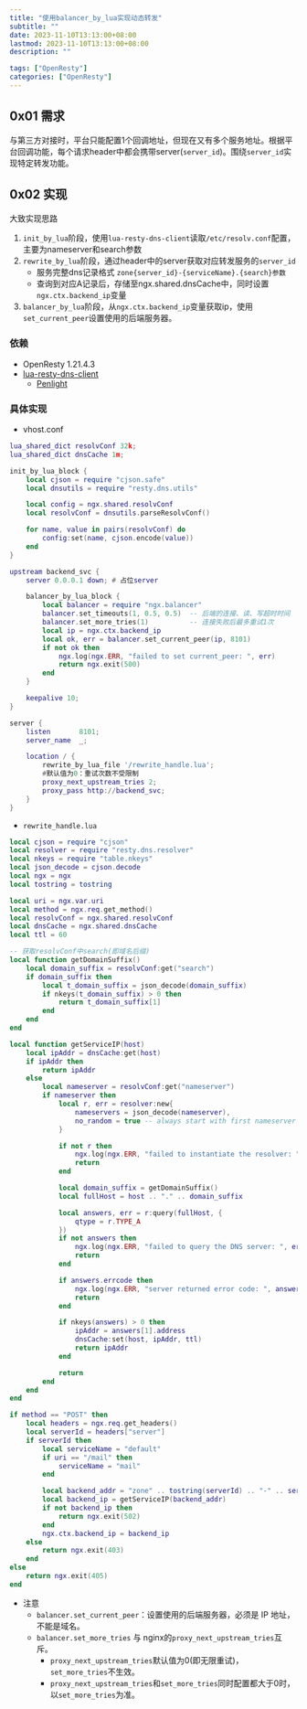 ```yaml
---
title: "使用balancer_by_lua实现动态转发"
subtitle: ""
date: 2023-11-10T13:13:00+08:00
lastmod: 2023-11-10T13:13:00+08:00
description: ""

tags: ["OpenResty"]
categories: ["OpenResty"]
---
```


## 0x01 需求

与第三方对接时，平台只能配置1个回调地址，但现在又有多个服务地址。根据平台回调功能，每个请求header中都会携带server(`server_id`)。围绕`server_id`实现特定转发功能。

## 0x02 实现

大致实现思路
1. `init_by_lua`阶段，使用`lua-resty-dns-client`读取`/etc/resolv.conf`配置，主要为nameserver和search参数
2. `rewrite_by_lua`阶段，通过header中的server获取对应转发服务的`server_id`
    - 服务完整dns记录格式 `zone{server_id}-{serviceName}.{search}参数`
    - 查询到对应A记录后，存储至ngx.shared.dnsCache中，同时设置`ngx.ctx.backend_ip`变量
3. `balancer_by_lua`阶段，从`ngx.ctx.backend_ip`变量获取ip，使用`set_current_peer`设置使用的后端服务器。

### 依赖
- OpenResty 1.21.4.3
- [lua-resty-dns-client](https://github.com/api7/lua-resty-dns-client)
    - [Penlight](https://github.com/lunarmodules/Penlight)

### 具体实现

- vhost.conf
```lua
lua_shared_dict resolvConf 32k;
lua_shared_dict dnsCache 1m;

init_by_lua_block {
    local cjson = require "cjson.safe"
    local dnsutils = require "resty.dns.utils"

    local config = ngx.shared.resolvConf
    local resolvConf = dnsutils.parseResolvConf()

    for name, value in pairs(resolvConf) do
        config:set(name, cjson.encode(value))
    end
}

upstream backend_svc {
    server 0.0.0.1 down; # 占位server

    balancer_by_lua_block {
        local balancer = require "ngx.balancer"
        balancer.set_timeouts(1, 0.5, 0.5)  -- 后端的连接、读、写超时时间
        balancer.set_more_tries(1)          -- 连接失败后最多重试1次
        local ip = ngx.ctx.backend_ip
        local ok, err = balancer.set_current_peer(ip, 8101)
        if not ok then
            ngx.log(ngx.ERR, "failed to set current_peer: ", err)
            return ngx.exit(500)
        end
    }

    keepalive 10;
}

server {
    listen       8101;
    server_name  _;

    location / {
        rewrite_by_lua_file '/rewrite_handle.lua';
        #默认值为0：重试次数不受限制
        proxy_next_upstream_tries 2;
        proxy_pass http://backend_svc;
    }
}
```

- `rewrite_handle.lua`
```lua
local cjson = require "cjson"
local resolver = require "resty.dns.resolver"
local nkeys = require "table.nkeys"
local json_decode = cjson.decode
local ngx = ngx
local tostring = tostring

local uri = ngx.var.uri
local method = ngx.req.get_method()
local resolvConf = ngx.shared.resolvConf
local dnsCache = ngx.shared.dnsCache
local ttl = 60

-- 获取resolvConf中search(即域名后缀)
local function getDomainSuffix()
    local domain_suffix = resolvConf:get("search")
    if domain_suffix then
        local t_domain_suffix = json_decode(domain_suffix)
        if nkeys(t_domain_suffix) > 0 then
            return t_domain_suffix[1]
        end
    end
end

local function getServiceIP(host)
    local ipAddr = dnsCache:get(host)
    if ipAddr then
        return ipAddr
    else
        local nameserver = resolvConf:get("nameserver")
        if nameserver then
            local r, err = resolver:new{
                nameservers = json_decode(nameserver),
                no_random = true -- always start with first nameserver
            }

            if not r then
                ngx.log(ngx.ERR, "failed to instantiate the resolver: ", err)
                return
            end

            local domain_suffix = getDomainSuffix()
            local fullHost = host .. "." .. domain_suffix

            local answers, err = r:query(fullHost, {
                qtype = r.TYPE_A
            })
            if not answers then
                ngx.log(ngx.ERR, "failed to query the DNS server: ", err)
                return
            end

            if answers.errcode then
                ngx.log(ngx.ERR, "server returned error code: ", answers.errcode, ": ", answers.errstr, ": ", fullHost)
                return
            end

            if nkeys(answers) > 0 then
                ipAddr = answers[1].address
                dnsCache:set(host, ipAddr, ttl)
                return ipAddr
            end

            return
        end
    end
end

if method == "POST" then
    local headers = ngx.req.get_headers()
    local serverId = headers["server"]
    if serverId then
        local serviceName = "default"
        if uri == "/mail" then
            serviceName = "mail"
        end

        local backend_addr = "zone" .. tostring(serverId) .. "-" .. serviceName
        local backend_ip = getServiceIP(backend_addr)
        if not backend_ip then
            return ngx.exit(502)
        end
        ngx.ctx.backend_ip = backend_ip
    else
        return ngx.exit(403)
    end
else
    return ngx.exit(405)
end
```

- 注意
    - `balancer.set_current_peer`：设置使用的后端服务器，必须是 IP 地址，不能是域名。
    - `balancer.set_more_tries` 与 nginx的`proxy_next_upstream_tries`互斥。
        - `proxy_next_upstream_tries`默认值为0(即无限重试)，`set_more_tries`不生效。
        - `proxy_next_upstream_tries`和`set_more_tries`同时配置都大于0时，以`set_more_tries`为准。
